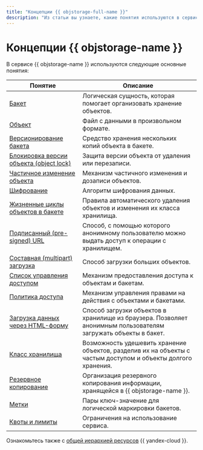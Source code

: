 ```yaml
---
title: "Концепции {{ objstorage-full-name }}"
description: "Из статьи вы узнаете, какие понятия используются в сервисе {{ objstorage-name }}." 
---
```


# Концепции {{ objstorage-name }}

В сервисе {{ objstorage-name }} используются следующие основные понятия:


Понятие | Описание
--------|----------
[Бакет](bucket.md) | Логическая сущность, которая помогает организовать хранение объектов.
[Объект](object.md)  | Файл с данными в произвольном формате.
[Версионирование бакета](versioning.md) | Средство хранения нескольких копий объекта в бакете.
[Блокировка версии объекта (object lock)](object-lock.md) | Защита версии объекта от удаления или перезаписи.
[Частичное изменение объекта](object-patch.md) | Механизм частичного изменения и дозаписи объектов.
[Шифрование](encryption.md) | Алгоритм шифрования данных.
[Жизненные циклы объектов в бакете](lifecycles.md) | Правила автоматического удаления объектов и изменения их класса хранилища.
[Подписанный (pre-signed) URL](pre-signed-urls.md) | Способ, с помощью которого анонимному пользователю можно выдать доступ к операции с хранилищем.
[Составная (multipart) загрузка](multipart.md) | Способ загрузки больших объектов.
[Список управления доступом](acl.md) | Механизм предоставления доступа к объектам и бакетам.
[Политика доступа](policy.md) | Механизм управления правами на действия с объектами и бакетами.
[Загрузка данных через HTML-форму](presigned-post-forms.md) | Способ загрузки объектов в хранилище из браузера. Позволяет анонимным пользователям загружать объекты в бакет.
[Класс хранилища](storage-class.md) | Возможность удешевить хранение объектов, разделив их на объекты с частым доступом и объекты долгого хранения.
[Резервное копирование](backup.md) | Организация резервного копирования информации, хранящейся в {{ objstorage-name }}.
[Метки](tags.md) | Пары ключ-значение для логической маркировки бакетов.
[Квоты и лимиты](limits.md) | Ограничения на использование сервиса.




Ознакомьтесь также с [общей иерархией ресурсов](../../resource-manager/concepts/resources-hierarchy.md) {{ yandex-cloud }}.
